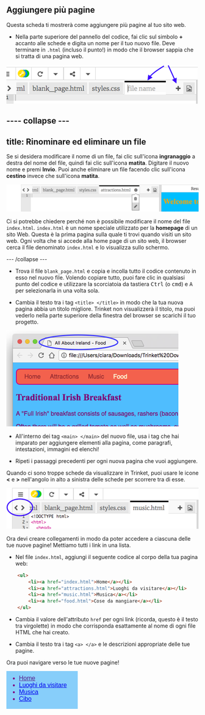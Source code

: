 ## Aggiungere più pagine

Questa scheda ti mostrerà come aggiungere più pagine al tuo sito web.

- Nella parte superiore del pannello del codice, fai clic sul simbolo **+** accanto alle schede e digita un nome per il tuo nuovo file. Deve terminare in `.html` (incluso il punto!) in modo che il browser sappia che si tratta di una pagina web.

![Aggiungere un nuovo file in Trinket](images/tktNewFileArrows.png)

---- collapse ---
---
title: Rinominare ed eliminare un file
---

Se si desidera modificare il nome di un file, fai clic sull'icona **ingranaggio** a destra del nome del file, quindi fai clic sull'icona **matita**. Digitare il nuovo nome e premi **Invio**. Puoi anche eliminare un file facendo clic sull'icona **cestino** invece che sull'icona **matita**.

![](images/EditFilename.png)

Ci si potrebbe chiedere perché non è possibile modificare il nome del file `index.html`. `index.html` è un nome speciale utilizzato per la **homepage** di un sito Web. Questa è la prima pagina sulla quale ti trovi quando visiti un sito web. Ogni volta che si accede alla home page di un sito web, il browser cerca il file denominato `index.html` e lo visualizza sullo schermo.

--- /collapse ---

- Trova il file `blank_page.html` e copia e incolla tutto il codice contenuto in esso nel nuovo file. Volendo copiare tutto, puoi fare clic in qualsiasi punto del codice e utilizzare la scorciatoia da tastiera <kbd>Ctrl</kbd> (o <kbd>cmd</kbd>) e <kbd>A</kbd> per selezionarla in una volta sola.

- Cambia il testo tra i tag `<title> </title>` in modo che la tua nuova pagina abbia un titolo migliore. Trinket non visualizzerà il titolo, ma puoi vederlo nella parte superiore della finestra del browser se scarichi il tuo progetto.

![Il titolo della pagina visualizzato nella scheda del browser](images/egLocalFileWindowTitle.png)

- All'interno dei tag `<main> </main>` del nuovo file, usa i tag che hai imparato per aggiungere elementi alla pagina, come paragrafi, intestazioni, immagini ed elenchi!

- Ripeti i passaggi precedenti per ogni nuova pagina che vuoi aggiungere.

Quando ci sono troppe schede da visualizzare in Trinket, puoi usare le icone **<** e **>** nell'angolo in alto a sinistra delle schede per scorrere tra di esse.

![I pulsanti per scorrere le schede](images/tktScrollTabIcons.png)

Ora devi creare collegamenti in modo da poter accedere a ciascuna delle tue nuove pagine! Mettiamo tutti i link in una lista.

- Nel file `index.html`, aggiungi il seguente codice al corpo della tua pagina web:

```html
    <ul>
        <li><a href="index.html">Home</a></li>
        <li><a href="attractions.html">Luoghi da visitare</a></li>
        <li><a href="music.html">Musica</a></li>
        <li><a href="food.html">Cose da mangiare</a></li>
    </ul>
```

- Cambia il valore dell'attributo `href` per ogni link (ricorda, questo è il testo tra virgolette) in modo che corrisponda esattamente al nome di ogni file HTML che hai creato.

- Cambia il testo tra i tag `<a> </a>` e le descrizioni appropriate delle tue pagine.

Ora puoi navigare verso le tue nuove pagine!

![Esempio di lista di collegamenti su una pagina web](images/egListOfPageLinks.png)